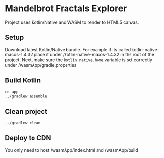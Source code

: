 # Mandelbrot Fractals Explorer

Project uses Kotlin/Native and WASM to render to HTML5 canvas.

## Setup

Download latest Kotlin/Native bundle. For example if its called kotlin-native-macos-1.4.32 place it under /kotlin-native-macos-1.4.32 in the root of the project.
Next, make sure the ```kotlin.native.home``` variable is set correctly under /wasmApp/gradle.properties

## Build Kotlin

```bash
cd app
../gradlew assemble
```

## Clean project

```bash
../gradlew clean
```

## Deploy to CDN

You only need to host /wasmApp/index.html and /wasmApp/build